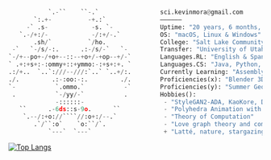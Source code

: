```python

           `.-``    ``-.`                 sci.kevinmora@gmail.com         
       `:.+-          -+.:`               ——————
     -` .s-            -s. `-             Uptime: "20 years, 6 months, 14 days"
   `.-/+:/-            -/:+/-.`           OS: "macOS, Linux & Windows"
       .sh/`          `/ho.               College: "Salt Lake Community College"
 -`   `-/s/-:.      .:-/s/-`   `-         Transfer: "University of Utah"
`-/+--po+-/+o+--::--+o+/-+op--+/-`        Languages.RL: "English & Spanish"
` .+:+s+:-:ommy+::+ymmo:-:+s+:+. `        Languages.CS: "Java, Python, SQL, JS, HTML, CSS, Processing"
.:/+..  `..`:///--///:`..` `..+/:.        Currently Learning: "Assembly and C/C++"
./.         .:-:oo:-:.         ./.        Proficiencies(x): "Blender 3D, Houdini, Tableau, LaTeX, Unity"
`-           `.ommo.`           -`        Proficiencies(y): "Summer Geometry Institute, Manim, Matplotlib"
 .           `-/yy/-`           .         Hobbies():
             -::::::-                      - "StyleGAN2-ADA, KaoKore, DALL-E, CLIP & VQGAN"
   ``      .-6ds::s-9o.      ``            - "Polyhedra Animation with Girih and p5.js"
    `.--/:+o://````//:o+:/--.`             - "Theory of Computation"
       .`/``:o`    `o:``/`.                - "Love graph theory and computer simulations"
           `---`  `---`                    + "Latté, nature, stargazing, reading, puppies"       
```

[![Top Langs](https://github-readme-stats.vercel.app/api/top-langs/?username=morkev&layout=compact&show_icons=true&theme=ayu-mirage&hide_border=true&langs_count=6)](https://github.com/morkev/github-readme-stats)

<!-- Best programming language themes from Vercel's API:
radical, dark, ayu-mirage, nord,blue-green, vue-dark, prussian, gruvbox, 
gruvbox_light, onedark, darcula, gotham, calm, material-palenight, slateorange

Documentation
https://github.com/anuraghazra/github-readme-stats/blob/master/themes/README.md
-->

<!--
<a href="https://www.buymeacoffee.com/morkev" target="_blank"><img src="https://cdn.buymeacoffee.com/buttons/default-orange.png" alt="Buy Me A Coffee" height="41" width="174"></a> 
Cooking some yummy code!
-->
